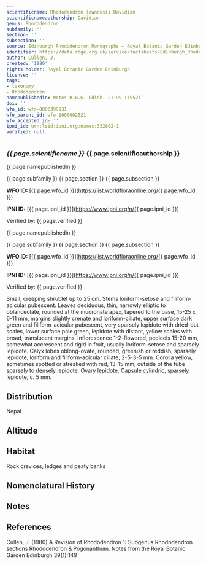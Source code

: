 ```yaml
---
scientificname: Rhododendron lowndesii Davidian
scientificnameauthorship: Davidian
genus: Rhododendron
subfamily: ''
section: ''
subsection: ''
source: Edinburgh Rhododendron Monographs – Royal Botanic Garden Edinburgh
identifier: https://data.rbge.org.uk/service/factsheets/Edinburgh_Rhododendron_Monographs.xhtml
author: Cullen, J.
created: '1980'
rights holder: Royal Botanic Garden Edinburgh
license: ''
tags:
- taxonomy
- Rhododendron
namepublishedin: Notes R.B.G. Edinb. 21:99 (1952)
doi: ''
wfo_id: wfo-0000399931
wfo_parent_id: wfo-1000002621
wfo_accepted_id: ''
ipni_id: urn:lsid:ipni.org:names:332802-1
verified: null
---
```

### _{{ page.scientificname }}_ {{ page.scientificauthorship }}
 {{ page.namepublishedin }}

{{ page.subfamily }} {{ page.section }} {{ page.subsection }}

**WFO ID:** [{{ page.wfo_id }}](https://list.worldfloraonline.org/{{ page.wfo_id }})

**IPNI ID:** [{{ page.ipni_id }}](https://www.ipni.org/n/{{ page.ipni_id }})

Verified by: {{ page.verified }}

 {{ page.namepublishedin }}

{{ page.subfamily }} {{ page.section }} {{ page.subsection }}

**WFO ID:** [{{ page.wfo_id }}](https://list.worldfloraonline.org/{{ page.wfo_id }})

**IPNI ID:** [{{ page.ipni_id }}](https://www.ipni.org/n/{{ page.ipni_id }})

Verified by: {{ page.verified }}



Small, creeping shrublet up to 25 cm. Stems loriform-setose and filiform-acicular pubescent. Leaves deciduous, thin, narrowly elliptic to oblanceolate, rounded at the mucronate apex, tapered to the base, 15-25 x 6-11 mm, margins slightly crenate and loriform-ciliate, upper surface dark green and filiform-acicular pubescent, very sparsely lepidote with dried-out scales, lower surface pale green, lepidote with distant, yellow scales with broad, translucent margins. Inflorescence 1-2-flowered, pedicels 15-20 mm, somewhat accrescent and rigid in fruit, usually loriform-setose and sparsely lepidote. Calyx lobes oblong-ovate, rounded, greenish or reddish, sparsely lepidote, loriform and filiform-acicular ciliate, 2-5-3-5 mm. Corolla yellow, sometimes spotted or streaked with red, 13-15 mm, outside of the tube sparsely to densely lepidote. Ovary lepidote. Capsule cylindric, sparsely lepidote, c. 5 mm.

## Distribution
Nepal

## Altitude


## Habitat
Rock crevices, ledges and peaty banks

## Nomenclatural History

                       
## Notes


## References

Cullen, J. (1980) A Revision of Rhododendron 1: Subgenus Rhododendron sections Rhododendron & Pogonanthum. Notes from the Royal Botanic Garden Edinburgh 39(1):149
